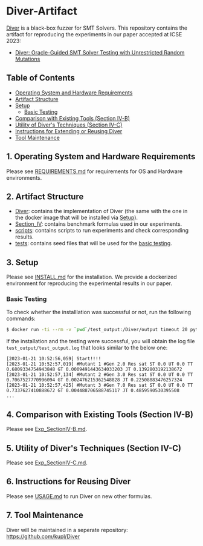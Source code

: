 # Diver-Artifact
[Diver](https://github.com/kupl/Diver) is a black-box fuzzer for SMT Solvers. This repository contains the artifact for reproducing the experiments
in our paper accepted at ICSE 2023:

* [Diver: Oracle-Guided SMT Solver Testing with Unrestricted Random Mutations](https://drive.google.com/file/d/1Quyz9hq89uZAVT777R7KlktJ2MnY80wC/view?usp=sharing)

## Table of Contents
- [Operating System and Hardware Requirements](#1-operating-system-and-hardware-requirements)
- [Artifact Structure](#2-artifact-structure)
- [Setup](#3-setup)
    * [Basic Testing](#basic-testing)
- [Comparison with Existing Tools (Section IV-B)](#4-comparison-with-existing-tools-section-iv-b)
- [Utility of Diver's Techniques (Section IV-C)](#5-utility-of-divers-techniques-section-iv-c)
- [Instructions for Extending or Reusing Diver](#6-instructions-for-reusing-diver)
- [Tool Maintenance](#7-tool-maintenance)
    
## 1. Operating System and Hardware Requirements
Please see [REQUIREMENTS.md](./REQUIREMENTS.md) for requirements for OS and Hardware environments.

## 2. Artifact Structure

* [Diver](./Diver): contains the implementation of Diver (the same with the one in the docker image that will be installed via [Setup](#3-setup)).
* [Section_IV](./Section_IV): contains benchmark formulas used in our experiments.
* [scripts](./scripts): contains scripts to run experiments and check corresponding results.
* [tests](./tests): contains seed files that will be used for the [basic testing](#basic-testing).

## 3. Setup
Please see [INSTALL.md](./INSTALL.md) for the installation. We provide a dockerized environment for reproducing the experimental results in our paper. 


### Basic Testing
To check whether the installlation was successful or not, run the following commands:
```bash
$ docker run -ti --rm -v `pwd`/test_output:/Diver/output timeout 20 python3 __main__.py -i tests/seed1.smt2 -l QF_SLIA -s cvc -b /solvers/cvc5-1.0.1/build/bin/cvc5 --output ./test_output
```

If the installation and the testing were successful,
you will obtain the log file ```test_output/test_output.log``` that looks similar to the below one:
```
[2023-01-21 10:52:56,059] Start!!!!
[2023-01-21 10:52:57,019] #Mutant 1 #Gen 2.0 Res sat ST 0.0 UT 0.0 TT 0.6809334754943848 GT 0.0009491443634033203 JT 0.1392803192138672
[2023-01-21 10:52:57,134] #Mutant 2 #Gen 3.0 Res sat ST 0.0 UT 0.0 TT 0.7067527770996094 GT 0.002476215362548828 JT 0.22508883476257324
[2023-01-21 10:52:57,425] #Mutant 3 #Gen 7.0 Res sat ST 0.0 UT 0.0 TT 0.7337627410888672 GT 0.004488706588745117 JT 0.4859590530395508
...
```

## 4. Comparison with Existing Tools (Section IV-B)
Please see [Exp_SectionIV-B.md](./Exp_SectionIV-B.md).

## 5. Utility of Diver's Techniques (Section IV-C)
Please see [Exp_SectionIV-C.md](./Exp_SectionIV-C.md).

## 6. Instructions for Reusing Diver
Please see [USAGE.md](./USAGE.md) to run Diver on new other formulas.

## 7. Tool Maintenance
Diver will be maintained in a seperate repository: https://github.com/kupl/Diver

